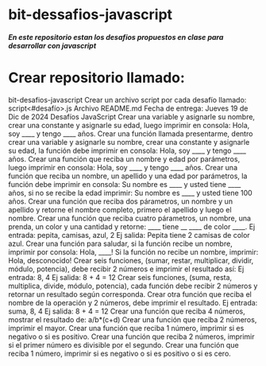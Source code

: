 # bit-dessafios-javascript

##### En este repositorio estan los desafios propuestos en clase  para desarrollar con javascript

# Crear repositorio llamado: 

bit-desafios-javascript
Crear un archivo script por cada desafío llamado: script<#desafío>.js
Archivo README.md
Fecha de entrega: Jueves 19 de Dic de 2024
Desafíos JavaScript
Crear una variable y asignarle su nombre, crear una constante y asignarle su edad, luego imprimir en consola: Hola, soy ____ y tengo ____ años.
Crear una función llamada presentarme, dentro crear una variable y asignarle su nombre, crear una constante y asignarle su edad, la función debe imprimir en consola: Hola, soy ____ y tengo ____ años.
Crear una función que reciba un nombre y edad por parámetros, luego imprimir en consola: Hola, soy ____ y tengo ____ años.
Crear una función que reciba un nombre, un apellido y una edad por parámetros, la función debe imprimir en consola: Su nombre es ____ y usted tiene ____ años, si no se recibe la edad imprimir: Su nombre es ____ y usted tiene 100 años.
Crear una función que reciba dos párametros, un nombre y un apellido y retorne el nombre completo, primero el apellido y luego el nombre.
Crear una función que reciba cuatro párametros, un nombre, una prenda, un color y una cantidad y retorne: ____ tiene __ ____ de color ____. Ej entrada: pepita, camisas, azul, 2 Ej salida: Pepita tiene 2 camisas de color azul.
Crear una función para saludar, si la función recibe un nombre, imprimir por consola: Hola, ____! Si la función no recibe un nombre, imprimir: Hola, desconocido!
Crear seis funciones, (sumar, restar, multiplicar, dividir, módulo, potencia), debe recibir 2 números e imprimir el resultado así: Ej entrada: 8, 4 Ej salida: 8 + 4 = 12
Crear seis funciones, (suma, resta, multiplica, divide, módulo, potencia), cada función debe recibir 2 números y retornar un resultado según corresponda.
Crear otra función que reciba el nombre de la operación y 2 números, debe imprimir el resultado. Ej entrada: suma, 8, 4 Ej salida: 8 + 4 = 12
Crear una función que reciba 4 números, mostrar el resultado de: a/b*(c+d)
Crear una función que reciba 2 números, imprimir el mayor.
Crear una función que reciba 1 número, imprimir si es negativo o si es positivo.
Crear una función que reciba 2 números, imprimir si el primer número es divisible por el segundo.
Crear una función que reciba 1 número, imprimir si es negativo o si es positivo o si es cero.